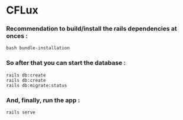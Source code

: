 # CFLux

### Recommendation to build/install the rails dependencies at onces : 

```
bash bundle-installation
```

### So after that you can start the database : 

```
rails db:create
rails db:create
rails db:migrate:status
```

### And, finally, run the app : 

```
rails serve
```